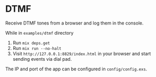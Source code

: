 # DTMF

Receive DTMF tones from a browser and log them in the console.

While in `examples/dtmf` directory

1. Run `mix deps.get`
2. Run `mix run --no-halt`
3. Visit `http://127.0.0.1:8829/index.html` in your browser and start sending events via dial pad.

The IP and port of the app can be configured in `config/config.exs`.
